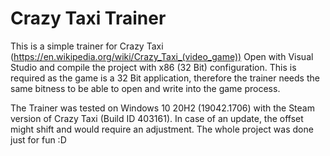 # Crazy Taxi Trainer
This is a simple trainer for Crazy Taxi (https://en.wikipedia.org/wiki/Crazy_Taxi_(video_game))
Open with Visual Studio and compile the project with x86 (32 Bit) configuration.
This is required as the game is a 32 Bit application, therefore the trainer needs the same bitness to be able to
open and write into the game process.

The Trainer was tested on Windows 10 20H2 (19042.1706) with the Steam version of Crazy Taxi (Build ID 403161).
In case of an update, the offset might shift and would require an adjustment.
The whole project was done just for fun :D